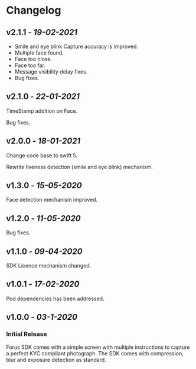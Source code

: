 
# Changelog

## **v2.1.1** - *19-02-2021*

- Smile and eye blink Capture accuracy is improved.
- Multiple face found.
- Face too close.
- Face too far.
- Message visibility delay fixes.
- Bug fixes.

## **v2.1.0** - *22-01-2021*

TimeStamp addition on Face.

Bug fixes.

## **v2.0.0** - *18-01-2021*

Change code base to swift 5.

Rewrite liveness detection (smile and eye blink) mechanism.

## **v1.3.0** - *15-05-2020*

Face detection mechanism improved.

## **v1.2.0** - *11-05-2020*

Bug fixes.

## **v1.1.0** - *09-04-2020*

SDK Licence mechanism changed.

## **v1.0.1** - *17-02-2020*

Pod dependencies has been addressed.

## **v1.0.0** - *03-1-2020*
### Initial Release
 
Forus SDK comes with a simple screen with multiple instructions to capture a perfect KYC compliant photograph. The SDK comes with compression, blur and exposure detection as standard.



